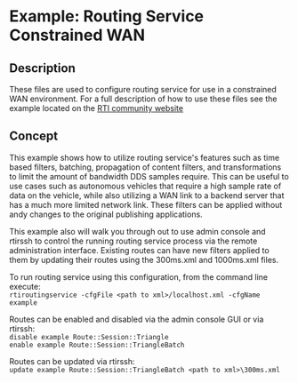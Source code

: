 # Example: Routing Service Constrained WAN

## Description

These files are used to configure routing service for use in a constrained WAN
environment. For a full description of how to use these files see the example
located on the [RTI community website](
https://community.rti.com/examples/Routing-Service-Constrained-WAN-Example)

## Concept

This example shows how to utilize routing service's features such as time 
based filters, batching, propagation of content filters, and transformations 
to limit the amount of bandwidth DDS samples require. This can be useful to 
use cases such as autonomous vehicles that require a high sample rate of data 
on the vehicle, while also utilizing a WAN link to a backend server that 
has a much more limited network link. These filters can be applied without 
andy changes to the original publishing applications.

This example also will walk you through out to use admin console and rtirssh 
to control the running routing service process via the remote administration 
interface. Existing routes can have new filters applied to them by updating 
their routes using the 300ms.xml and 1000ms.xml files. 

To run routing service using this configuration, from the command line 
execute:  
`rtiroutingservice -cfgFile <path to xml>/localhost.xml -cfgName example`

Routes can be enabled and disabled via the admin console GUI or via rtirssh:  
`disable example Route::Session::Triangle`  
`enable example Route::Session::TriangleBatch`

Routes can be updated via rtirssh:  
`update example Route::Session::TriangleBatch <path to xml>\300ms.xml`
